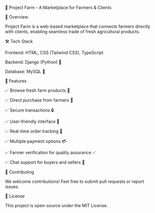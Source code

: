🌾 Project Farm - A Marketplace for Farmers & Clients


🚀 Overview


Project Farm is a web-based marketplace that connects farmers directly with clients, enabling seamless trade of fresh agricultural products.


🛠 Tech Stack

Frontend: HTML, CSS (Tailwind CSS), TypeScript

Backend: Django (Python) 🐍

Database: MySQL 🐬


📌 Features

✅ Browse fresh farm products 🥦

✅ Direct purchase from farmers 🛒

✅ Secure transactions 🔒

✅ User-friendly interface 🎨

✅ Real-time order tracking 📍

✅ Multiple payment options 💳

✅ Farmer verification for quality assurance ✅

✅ Chat support for buyers and sellers 💬


🐝 Contributing

We welcome contributions! Feel free to submit pull requests or report issues.


📝 License

This project is open-source under the MIT License.

